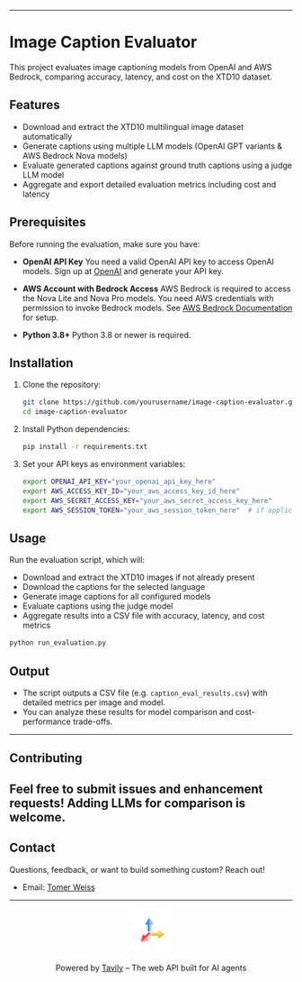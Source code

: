 
---

# Image Caption Evaluator

This project evaluates image captioning models from OpenAI and AWS Bedrock, comparing accuracy, latency, and cost on the XTD10 dataset.

## Features

* Download and extract the XTD10 multilingual image dataset automatically
* Generate captions using multiple LLM models (OpenAI GPT variants & AWS Bedrock Nova models)
* Evaluate generated captions against ground truth captions using a judge LLM model
* Aggregate and export detailed evaluation metrics including cost and latency

## Prerequisites

Before running the evaluation, make sure you have:

* **OpenAI API Key**
  You need a valid OpenAI API key to access OpenAI models. Sign up at [OpenAI](https://platform.openai.com/signup) and generate your API key.

* **AWS Account with Bedrock Access**
  AWS Bedrock is required to access the Nova Lite and Nova Pro models. You need AWS credentials with permission to invoke Bedrock models.
  See [AWS Bedrock Documentation](https://aws.amazon.com/bedrock/) for setup.

* **Python 3.8+**
  Python 3.8 or newer is required.

## Installation

1. Clone the repository:

   ```bash
   git clone https://github.com/yourusername/image-caption-evaluator.git
   cd image-caption-evaluator
   ```

2. Install Python dependencies:

   ```bash
   pip install -r requirements.txt
   ```

3. Set your API keys as environment variables:

   ```bash
   export OPENAI_API_KEY="your_openai_api_key_here"
   export AWS_ACCESS_KEY_ID="your_aws_access_key_id_here"
   export AWS_SECRET_ACCESS_KEY="your_aws_secret_access_key_here"
   export AWS_SESSION_TOKEN="your_aws_session_token_here"  # if applicable
   ```

## Usage

Run the evaluation script, which will:

* Download and extract the XTD10 images if not already present
* Download the captions for the selected language
* Generate image captions for all configured models
* Evaluate captions using the judge model
* Aggregate results into a CSV file with accuracy, latency, and cost metrics

```bash
python run_evaluation.py 
```

## Output

* The script outputs a CSV file (e.g. `caption_eval_results.csv`) with detailed metrics per image and model.
* You can analyze these results for model comparison and cost-performance trade-offs.



---
##  Contributing

Feel free to submit issues and enhancement requests!
Adding LLMs for comparison is welcome.
---

##  Contact

Questions, feedback, or want to build something custom? Reach out!

- Email: [Tomer Weiss](mailto:tomer@tavily.com)


---

<div align="center">
  <img src="images/logo_circle.png" alt="Tavily Logo" width="80"/>
  <p>Powered by <a href="https://tavily.com">Tavily</a> – The web API built for AI agents</p>
</div>
